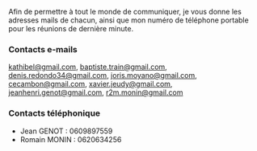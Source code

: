 Afin de permettre à tout le monde de communiquer, je vous donne les adresses mails de chacun, ainsi que mon numéro de téléphone portable pour les réunions de dernière minute.


### Contacts e-mails ###

kathibel@gmail.com,
baptiste.train@gmail.com,
denis.redondo34@gmail.com,
joris.moyano@gmail.com,
cecambon@gmail.com,
xavier.jeudy@gmail.com,
jeanhenri.genot@gmail.com,
r2m.monin@gmail.com


### Contacts téléphonique ###

  * Jean GENOT : 0609897559
  * Romain MONIN : 0620634256